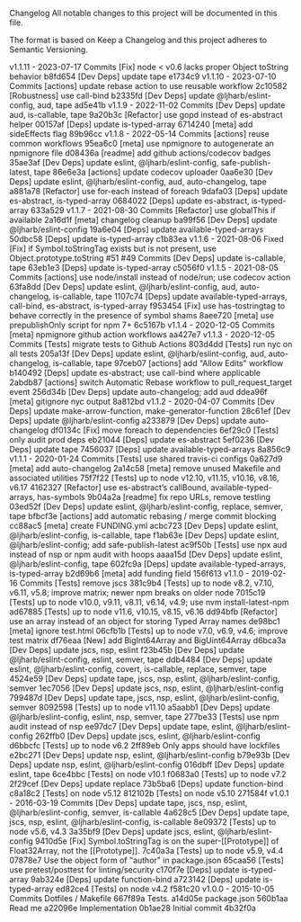 Changelog
All notable changes to this project will be documented in this file.

The format is based on Keep a Changelog and this project adheres to Semantic Versioning.

v1.1.11 - 2023-07-17
Commits
[Fix] node &lt; v0.6 lacks proper Object toString behavior b8fd654
[Dev Deps] update tape e1734c9
v1.1.10 - 2023-07-10
Commits
[actions] update rebase action to use reusable workflow 2c10582
[Robustness] use call-bind b2335fd
[Dev Deps] update @ljharb/eslint-config, aud, tape ad5e41b
v1.1.9 - 2022-11-02
Commits
[Dev Deps] update aud, is-callable, tape 9a20b3c
[Refactor] use gopd instead of es-abstract helper 00157af
[Deps] update is-typed-array 6714240
[meta] add sideEffects flag 89b96cc
v1.1.8 - 2022-05-14
Commits
[actions] reuse common workflows 95ea6c0
[meta] use npmignore to autogenerate an npmignore file d08436a
[readme] add github actions/codecov badges 35ae3af
[Dev Deps] update eslint, @ljharb/eslint-config, safe-publish-latest, tape 86e6e3a
[actions] update codecov uploader 0aa6e30
[Dev Deps] update eslint, @ljharb/eslint-config, aud, auto-changelog, tape a881a78
[Refactor] use for-each instead of foreach 9dafa03
[Deps] update es-abstract, is-typed-array 0684022
[Deps] update es-abstract, is-typed-array 633a529
v1.1.7 - 2021-08-30
Commits
[Refactor] use globalThis if available 2a16d1f
[meta] changelog cleanup ba99f56
[Dev Deps] update @ljharb/eslint-config 19a6e04
[Deps] update available-typed-arrays 50dbc58
[Deps] update is-typed-array c1b83ea
v1.1.6 - 2021-08-06
Fixed
[Fix] if Symbol.toStringTag exists but is not present, use Object.prototype.toString #51 #49
Commits
[Dev Deps] update is-callable, tape 63eb1e3
[Deps] update is-typed-array c5056f0
v1.1.5 - 2021-08-05
Commits
[actions] use node/install instead of node/run; use codecov action 63fa8dd
[Dev Deps] update eslint, @ljharb/eslint-config, aud, auto-changelog, is-callable, tape 1107c74
[Deps] update available-typed-arrays, call-bind, es-abstract, is-typed-array f953454
[Fix] use has-tostringtag to behave correctly in the presence of symbol shams 8aee720
[meta] use prepublishOnly script for npm 7+ 6c5167b
v1.1.4 - 2020-12-05
Commits
[meta] npmignore github action workflows aa427e7
v1.1.3 - 2020-12-05
Commits
[Tests] migrate tests to Github Actions 803d4dd
[Tests] run nyc on all tests 205a13f
[Dev Deps] update eslint, @ljharb/eslint-config, aud, auto-changelog, is-callable, tape 97ceb07
[actions] add "Allow Edits" workflow b140492
[Deps] update es-abstract; use call-bind where applicable 2abdb87
[actions] switch Automatic Rebase workflow to pull_request_target event 256d34b
[Dev Deps] update auto-changelog; add aud ddea96f
[meta] gitignore nyc output 8a812bd
v1.1.2 - 2020-04-07
Commits
[Dev Deps] update make-arrow-function, make-generator-function 28c61ef
[Dev Deps] update @ljharb/eslint-config a233879
[Dev Deps] update auto-changelog df0134c
[Fix] move foreach to dependencies 6ef29c0
[Tests] only audit prod deps eb21044
[Deps] update es-abstract 5ef0236
[Dev Deps] update tape 7456037
[Deps] update available-typed-arrays 8a856c9
v1.1.1 - 2020-01-24
Commits
[Tests] use shared travis-ci configs 0a627d9
[meta] add auto-changelog 2a14c58
[meta] remove unused Makefile and associated utilities 75f7f22
[Tests] up to node v12.10, v11.15, v10.16, v8.16, v6.17 4162327
[Refactor] use es-abstract’s callBound, available-typed-arrays, has-symbols 9b04a2a
[readme] fix repo URLs, remove testling 03ed52f
[Dev Deps] update eslint, @ljharb/eslint-config, replace, semver, tape bfbcf3e
[actions] add automatic rebasing / merge commit blocking cc88ac5
[meta] create FUNDING.yml acbc723
[Dev Deps] update eslint, @ljharb/eslint-config, is-callable, tape f1ab63e
[Dev Deps] update eslint, @ljharb/eslint-config; add safe-publish-latest ac9f50b
[Tests] use npx aud instead of nsp or npm audit with hoops aaaa15d
[Dev Deps] update eslint, @ljharb/eslint-config, tape 602fc9a
[Deps] update available-typed-arrays, is-typed-array b2d69b6
[meta] add funding field 156f613
v1.1.0 - 2019-02-16
Commits
[Tests] remove jscs 381c9b4
[Tests] up to node v8.2, v7.10, v6.11, v5.8; improve matrix; newer npm breaks on older node 7015c19
[Tests] up to node v10.0, v9.11, v8.11, v6.14, v4.9; use nvm install-latest-npm ad67885
[Tests] up to node v11.6, v10.15, v8.15, v6.16 dd94bfb
[Refactor] use an array instead of an object for storing Typed Array names de98bc1
[meta] ignore test.html 06cfb1b
[Tests] up to node v7.0, v6.9, v4.6; improve test matrix df76eaa
[New] add BigInt64Array and BigUint64Array d6bca3a
[Dev Deps] update jscs, nsp, eslint f23b45b
[Dev Deps] update @ljharb/eslint-config, eslint, semver, tape ddb4484
[Dev Deps] update eslint, @ljharb/eslint-config, covert, is-callable, replace, semver, tape 4524e59
[Dev Deps] update tape, jscs, nsp, eslint, @ljharb/eslint-config, semver 1ec7056
[Dev Deps] update jscs, nsp, eslint, @ljharb/eslint-config 799487d
[Dev Deps] update tape, jscs, nsp, eslint, @ljharb/eslint-config, semver 8092598
[Tests] up to node v11.10 a5aabb1
[Dev Deps] update @ljharb/eslint-config, eslint, nsp, semver, tape 277be33
[Tests] use npm audit instead of nsp ee97dc7
[Dev Deps] update tape, eslint, @ljharb/eslint-config 262ffb0
[Dev Deps] update jscs, eslint, @ljharb/eslint-config d6bbcfc
[Tests] up to node v6.2 2ff89eb
Only apps should have lockfiles e2bc271
[Dev Deps] update nsp, eslint, @ljharb/eslint-config b79e93b
[Dev Deps] update nsp, eslint, @ljharb/eslint-config 016dbff
[Dev Deps] update eslint, tape 6ce4bbc
[Tests] on node v10.1 f0683a0
[Tests] up to node v7.2 2f29cef
[Dev Deps] update replace 73b5ba6
[Deps] update function-bind c8a18c2
[Tests] on node v5.12 812102b
[Tests] on node v5.10 271584f
v1.0.1 - 2016-03-19
Commits
[Dev Deps] update tape, jscs, nsp, eslint, @ljharb/eslint-config, semver, is-callable 4a628c5
[Dev Deps] update tape, jscs, nsp, eslint, @ljharb/eslint-config, is-callable 8e09372
[Tests] up to node v5.6, v4.3 3a35bf9
[Dev Deps] update jscs, eslint, @ljharb/eslint-config 9410d5e
[Fix] Symbol.toStringTag is on the super-[[Prototype]] of Float32Array, not the [[Prototype]]. 7c40a3a
[Tests] up to node v5.9, v4.4 07878e7
Use the object form of "author" in package.json 65caa56
[Tests] use pretest/posttest for linting/security c170f7e
[Deps] update is-typed-array 9ab324e
[Deps] update function-bind a723142
[Deps] update is-typed-array ed82ce4
[Tests] on node v4.2 f581c20
v1.0.0 - 2015-10-05
Commits
Dotfiles / Makefile 667f89a
Tests. a14d05e
package.json 560b1aa
Read me a22096e
Implementation 0b1ae28
Initial commit 4b32f0a
